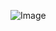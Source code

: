 ![Image](https://media.discordapp.net/attachments/891952727641456661/1024754423379009536/unknown.png?width=1440&height=593)

